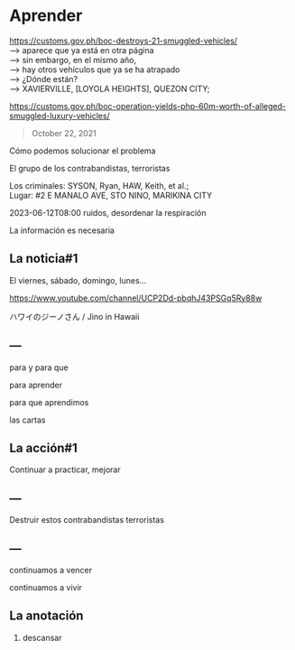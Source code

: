 # Aprender

https://customs.gov.ph/boc-destroys-21-smuggled-vehicles/<br/>
—> aparece que ya está en otra página<br/>
—> sin embargo, en el mismo año, <br/>
—> hay otros vehículos que ya se ha atrapado<br/>
—> ¿Dónde están?<br/>
—> XAVIERVILLE, [LOYOLA HEIGHTS], QUEZON CITY;

https://customs.gov.ph/boc-operation-yields-php-60m-worth-of-alleged-smuggled-luxury-vehicles/

> October 22, 2021

Cómo podemos solucionar el problema 

El grupo de los contrabandistas, terroristas

Los criminales: SYSON, Ryan, HAW, Keith, et al.;  
Lugar: #2 E MANALO AVE, STO NINO, MARIKINA CITY

2023-06-12T08:00
ruidos, desordenar la respiración

La información es necesaria

## La noticia#1

El viernes, sábado, domingo, lunes…

https://www.youtube.com/channel/UCP2Dd-pbqhJ43PSGq5Ry88w

ハワイのジーノさん / Jino in Hawaii 

## —

para y para que

para aprender

para que aprendimos

las cartas 

## La acción#1

Continuar a practicar, mejorar

## —


Destruir estos contrabandistas terroristas

## —

continuamos a vencer

continuamos a vivir

## La anotación

1. descansar

